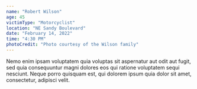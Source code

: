 ```yaml
---
name: "Robert Wilson"
age: 45
victimType: "Motorcyclist"
location: "NE Sandy Boulevard"
date: "February 14, 2022"
time: "4:30 PM"
photoCredit: "Photo courtesy of the Wilson family"
---
```


Nemo enim ipsam voluptatem quia voluptas sit aspernatur aut odit aut fugit, sed quia consequuntur magni dolores eos qui ratione voluptatem sequi nesciunt. Neque porro quisquam est, qui dolorem ipsum quia dolor sit amet, consectetur, adipisci velit. 